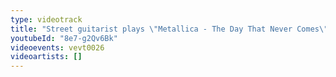 ```yaml
---
type: videotrack
title: "Street guitarist plays \"Metallica - The Day That Never Comes\""
youtubeId: "8e7-g2Qv6Bk"
videoevents: vevt0026
videoartists: []
---
```

